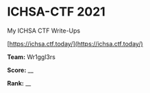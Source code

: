 # ICHSA-CTF 2021
My ICHSA CTF Write-Ups

[https://ichsa.ctf.today/](https://ichsa.ctf.today/)

**Team:** Wr1ggl3rs

**Score:** __

**Rank:** __
